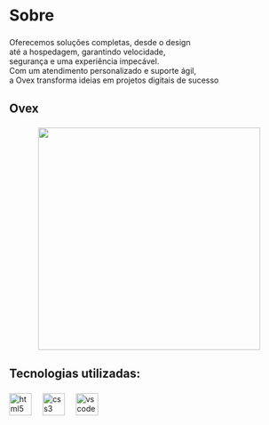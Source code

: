 <h1 align="left">Sobre</h1>

###

<p align="left">Oferecemos soluções completas, desde o design<br> até a hospedagem, garantindo velocidade,<br>segurança e uma experiência impecável.<br> Com um atendimento personalizado e suporte ágil, <br>a Ovex transforma ideias em projetos digitais de sucesso</p>

###

<h2 align="left">Ovex</h2>

###

<div align="center">
  <img height="400" src="https://media.discordapp.net/attachments/1250107509797290081/1343955970203713662/ovex-site.png?ex=67bf2808&is=67bdd688&hm=3f49f7850c810386c3e8bfae0b7fbea6ca18b5d93c59abadc5569083eb9dc12b&=&format=webp&quality=lossless&width=1243&height=676"  />
</div>

###

<h2 align="left">Tecnologias utilizadas:</h2>

###

<div align="left">
  <img src="https://cdn.jsdelivr.net/gh/devicons/devicon/icons/html5/html5-original.svg" height="40" alt="html5 logo"  />
  <img width="12" />
  <img src="https://cdn.jsdelivr.net/gh/devicons/devicon/icons/css3/css3-original.svg" height="40" alt="css3 logo"  />
  <img width="12" />
  <img src="https://cdn.jsdelivr.net/gh/devicons/devicon/icons/vscode/vscode-original.svg" height="40" alt="vscode logo"  />
</div>

###
